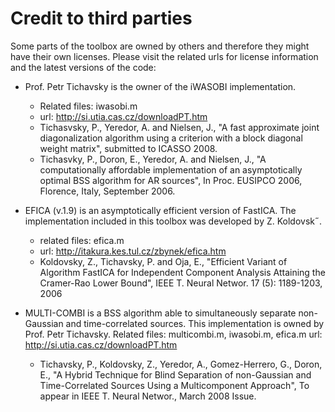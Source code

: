 Credit to third parties
===

Some parts of the toolbox are owned by others and therefore they might have
their own licenses. Please visit the related urls for license information
and the latest versions of the code:

- Prof. Petr Tichavsky is the owner of the iWASOBI implementation.
  * Related files: iwasobi.m
  * url: http://si.utia.cas.cz/downloadPT.htm
  * Tichasvsky, P., Yeredor, A. and Nielsen, J., "A fast approximate
    joint diagonalization algorithm using a criterion with a block
    diagonal weight matrix", submitted to ICASSO 2008.
  * Tichasvky, P., Doron, E., Yeredor, A. and Nielsen, J., "A computationally
    affordable implementation of an asymptotically optimal BSS algorithm for AR
    sources", In Proc. EUSIPCO 2006, Florence, Italy, September 2006.

- EFICA (v.1.9) is an asymptotically efficient version of FastICA. The
  implementation included in this toolbox was developed by Z. Koldovsk˝.
  * related files: efica.m
  * url: http://itakura.kes.tul.cz/zbynek/efica.htm
  * Koldovsky, Z., Tichavsky, P. and Oja, E., "Efficient Variant of
    Algorithm FastICA for Independent Component Analysis Attaining the
    Cramer-Rao Lower Bound", IEEE T. Neural Networ. 17 (5): 1189-1203,
    2006

- MULTI-COMBI is a BSS algorithm able to simultaneously separate non-Gaussian
  and time-correlated sources. This implementation is owned by Prof. Petr
  Tichavsky.
  Related files: multicombi.m, iwasobi.m, efica.m
  url: http://si.utia.cas.cz/downloadPT.htm
  * Tichavsky, P., Koldovsky, Z., Yeredor, A., Gomez-Herrero, G., Doron,
  E., "A Hybrid Technique for Blind Separation of non-Gaussian and
  Time-Correlated Sources Using a Multicomponent Approach", To appear in
  IEEE T. Neural Networ., March 2008 Issue.
